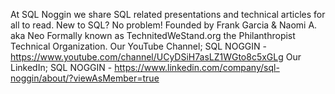At SQL Noggin we share SQL related presentations and technical articles for all to read. New to SQL? No problem!
Founded by Frank Garcia & Naomi A. aka Neo
Formally known as TechnitedWeStand.org the Philanthropist Technical Organization.
Our YouTube Channel;
 SQL NOGGIN - https://www.youtube.com/channel/UCyDSiH7asLZ1WGto8c5xGLg
Our LinkedIn;
SQL NOGGIN - https://www.linkedin.com/company/sql-noggin/about/?viewAsMember=true
